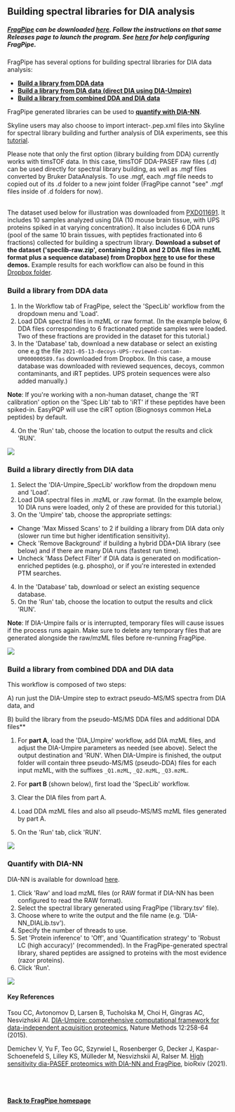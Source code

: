 ## Building spectral libraries for DIA analysis

##### [FragPipe](https://fragpipe.nesvilab.org) can be downloaded [here](https://github.com/Nesvilab/FragPipe/releases). Follow the instructions on that same Releases page to launch the program. See [here](https://fragpipe.nesvilab.org/docs/tutorial_fragpipe.html#configure-fragpipe) for help configuring FragPipe.

FragPipe has several options for building spectral libraries for DIA data analysis:

* **[Build a library from DDA data](https://fragpipe.nesvilab.org/docs/tutorial_DIA.html#build-a-library-from-dda-data)**
* **[Build a library from DIA data (direct DIA using DIA-Umpire)](https://fragpipe.nesvilab.org/docs/tutorial_DIA.html#build-a-library-directly-from-dia-data)**
* **[Build a library from combined DDA and DIA data](https://fragpipe.nesvilab.org/docs/tutorial_DIA.html#build-a-library-from-combined-dda-and-dia-data)**

FragPipe generated libraries can be used to [**quantify with DIA-NN**](https://fragpipe.nesvilab.org/docs/tutorial_DIA.html#quantify-with-dia-nn).

Skyline users may also choose to import interact-.pep.xml files into Skyline for spectral library building and further analysis of DIA experiments, see this [tutorial](https://fragpipe.nesvilab.org/docs/tutorial_skyline.html).

Please note that only the first option (library building from DDA) currently works with timsTOF data. In this case, timsTOF DDA-PASEF raw files (.d) can be used directly for spectral library building, as well as .mgf files converted by Bruker DataAnalysis. To use .mgf, each .mgf file needs to copied out of its .d folder to a new joint folder (FragPipe cannot "see" .mgf files inside of .d folders for now).
<br>
<br>

The dataset used below for illustration was downloaded from [PXD011691](http://proteomecentral.proteomexchange.org/cgi/GetDataset?ID=PXD011691). It includes 10 samples analyzed using DIA (10 mouse brain tissue, with UPS proteins spiked in at varying concentration). It also includes 6 DDA runs (pool of the same 10 brain tissues, with peptides fractionated into 6 fractions) collected for building a spectrum library. **Download a subset of the dataset ('speclib-raw.zip', containing 2 DIA and 2 DDA files in mzML format plus a sequence database) from Dropbox [here](https://www.dropbox.com/s/e3uqq42676kb39e/speclib-raw.zip?dl=0) to use for these demos.** Example results for each workflow can also be found in this [Dropbox folder](https://www.dropbox.com/sh/tix2mbp95k0nxcs/AACoGPnptbjjKuLB2-yGPry4a?dl=0).  

### Build a library from DDA data
1. In the Workflow tab of FragPipe, select the 'SpecLib' workflow from the dropdown menu and 'Load'.
2. Load DDA spectral files in mzML or raw format. (In the example below, 6 DDA files corresponding to 6 fractionated peptide samples were loaded. Two of these fractions are provided in the dataset for this tutorial.)
3. In the 'Database' tab, download a new database or select an existing one e.g the file `2021-05-13-decoys-UPS-reviewed-contam-UP000000589.fas` downloaded from Dropbox. (In this case, a mouse database was downloaded with reviewed sequences, decoys, common contaminants, and iRT peptides. UPS protein sequences were also added manually.)

**Note**: If you're working with a non-human dataset, change the 'RT calibration' option on the 'Spec Lib' tab to 'iRT' if these peptides have been spiked-in. EasyPQP will use the ciRT option (Biognosys common HeLa peptides) by default.

4. On the 'Run' tab, choose the location to output the results and click 'RUN'.

![](https://raw.githubusercontent.com/Nesvilab/FragPipe/gh-pages/images/DIA-tutorial_DDALibOnly.png)
<br>


### Build a library directly from DIA data
1. Select the 'DIA-Umpire_SpecLib' workflow from the dropdown menu and 'Load'.
2. Load DIA spectral files in .mzML or .raw format. (In the example below, 10 DIA runs were loaded, only 2 of these are provided for this tutorial.)
3. On the 'Umpire' tab, choose the appropriate settings:
 - Change 'Max Missed Scans' to 2 if building a library from DIA data only (slower run time but higher identification sensitivity).
 - Check 'Remove Background' if building a hybrid DDA+DIA library (see below) and if there are many DIA runs (fastest run time).
 - Uncheck 'Mass Defect Filter' if DIA data is generated on modification-enriched peptides (e.g. phospho), or if you're interested in extended PTM searches.
4. In the 'Database' tab, download or select an existing sequence database.
5. On the 'Run' tab, choose the location to output the results and click 'RUN'.

**Note**: If DIA-Umpire fails or is interrupted, temporary files will cause issues if the process runs again. Make sure to delete any temporary files that are generated alongside the raw/mzML files before re-running FragPipe.

![](https://raw.githubusercontent.com/Nesvilab/FragPipe/gh-pages/images/DIA-tutorial_DIAUmpireLib.png)
<br>


### Build a library from combined DDA and DIA data
This workflow is composed of two steps:

A) run just the DIA-Umpire step to extract pseudo-MS/MS spectra from DIA data, and

B) build the library from the pseudo-MS/MS DDA files and additional DDA files**


1. For **part A**, load the 'DIA_Umpire' workflow, add DIA mzML files, and adjust the DIA-Umpire parameters as needed (see above). Select the output destination and 'RUN'. When DIA-Umpire is finished, the output folder will contain three pseudo-MS/MS (pseudo-DDA) files for each input mzML, with the suffixes `_Q1.mzML`, `_Q2.mzML`, `_Q3.mzML`.
 
2. For **part B** (shown below), first load the 'SpecLib' workflow.
3. Clear the DIA files from part A.
4. Load DDA mzML files and also all pseudo-MS/MS mzML files generated by part A.
5. On the 'Run' tab, click 'RUN'.

![](https://raw.githubusercontent.com/Nesvilab/FragPipe/gh-pages/images/DIA-tutorial_CombinedLib.png)
<br>

### Quantify with DIA-NN
DIA-NN is available for download [here](https://github.com/vdemichev/DiaNN). 
<br>

1. Click 'Raw' and load mzML files (or RAW format if DIA-NN has been configured to read the RAW format).
2. Select the spectral library generated using FragPipe ('library.tsv' file).
3. Choose where to write the output and the file name (e.g. 'DIA-NN_DIALib.tsv').
4. Specify the number of threads to use.
5. Set 'Protein inference' to 'Off', and 'Quantification strategy' to 'Robust LC (high accuracy)' (recommended). In the FragPipe-generated spectral library, shared peptides are assigned to proteins with the most evidence (razor proteins).
6. Click 'Run'.

![](https://raw.githubusercontent.com/Nesvilab/FragPipe/gh-pages/images/DIA-tutorial_DIANN.png)
<br>

#### Key References
Tsou CC, Avtonomov D, Larsen B, Tucholska M, Choi H, Gingras AC, Nesvizhskii AI. [DIA-Umpire: comprehensive computational framework for data-independent acquisition proteomics](https://doi.org/10.1021/acs.analchem.9b04418), Nature Methods 12:258-64 (2015).

Demichev V, Yu F, Teo GC, Szyrwiel L, Rosenberger G, Decker J, Kaspar-Schoenefeld S, Lilley KS, Mülleder M, Nesvizhskii AI, Ralser M. [High sensitivity dia-PASEF proteomics with DIA-NN and FragPipe](https://www.biorxiv.org/content/10.1101/2021.03.08.434385v1.full), bioRxiv (2021).

<br>
<br>

#### [Back to FragPipe homepage](https://fragpipe.nesvilab.org/)
